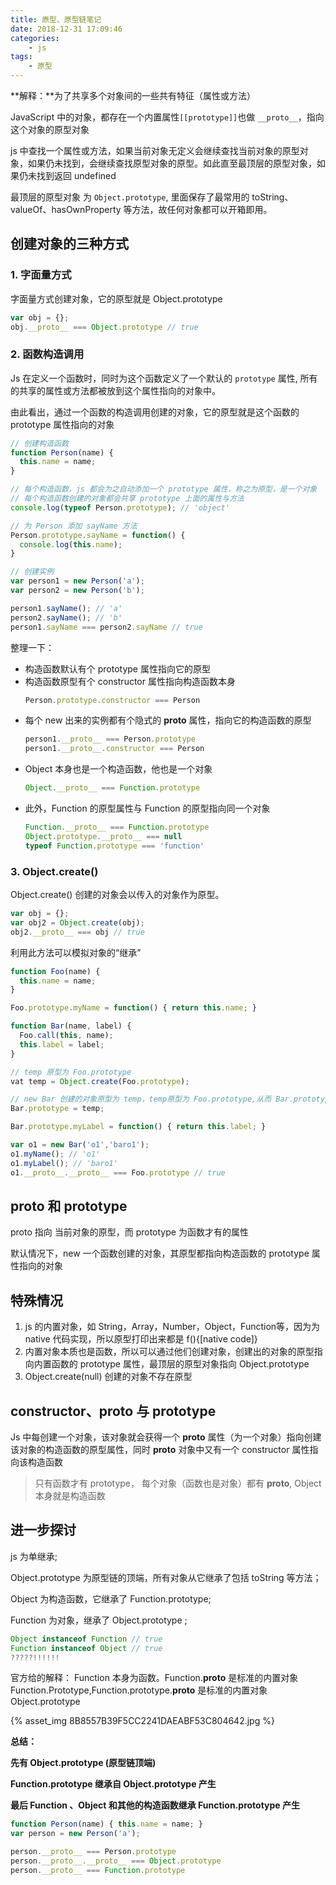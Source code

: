 ```yaml
---
title: 原型、原型链笔记
date: 2018-12-31 17:09:46
categories:
    - js
tags:
    - 原型
---
```


**解释：**为了共享多个对象间的一些共有特征（属性或方法）

JavaScript 中的对象，都存在一个内置属性` [[prototype]] `也做 `__proto__`，指向这个对象的原型对象


js 中查找一个属性或方法，如果当前对象无定义会继续查找当前对象的原型对象，如果仍未找到，会继续查找原型对象的原型。如此直至最顶层的原型对象，如果仍未找到返回 undefined


最顶层的原型对象 为 `Object.prototype`, 里面保存了最常用的 toString、valueOf、hasOwnProperty 等方法，故任何对象都可以开箱即用。

创建对象的三种方式
---------

### 1\. 字面量方式

字面量方式创建对象，它的原型就是 Object.prototype

```js
var obj = {};
obj.__proto__ === Object.prototype // true
```

### 2\. 函数构造调用

Js 在定义一个函数时，同时为这个函数定义了一个默认的 `prototype` 属性, 所有的共享的属性或方法都被放到这个属性指向的对象中。

由此看出，通过一个函数的构造调用创建的对象，它的原型就是这个函数的 prototype 属性指向的对象

```js
// 创建构造函数
function Person(name) {
  this.name = name;
}

// 每个构造函数，js 都会为之自动添加一个 prototype 属性，称之为原型，是一个对象
// 每个构造函数创建的对象都会共享 prototype 上面的属性与方法
console.log(typeof Person.prototype); // 'object'

// 为 Person 添加 sayName 方法
Person.prototype.sayName = function() {
  console.log(this.name);
}

// 创建实例
var person1 = new Person('a');
var person2 = new Person('b');

person1.sayName(); // 'a'
person2.sayName(); // 'b'
person1.sayName === person2.sayName // true

```
<!--more-->
整理一下：

* 构造函数默认有个 prototype 属性指向它的原型
* 构造函数原型有个 constructor 属性指向构造函数本身
  ```javascript
  Person.prototype.constructor === Person
  ```
* 每个 new 出来的实例都有个隐式的 __proto__ 属性，指向它的构造函数的原型
  ```javascript
  person1.__proto__ === Person.prototype
  person1.__proto__.constructor === Person
  ```
* Object 本身也是一个构造函数，他也是一个对象
  ```javascript
  Object.__proto__ === Function.prototype
  ```
* 此外，Function 的原型属性与 Function 的原型指向同一个对象
  ```javascript
  Function.__proto__ === Function.prototype
  Object.prototype.__proto__ === null
  typeof Function.prototype === 'function'
  ```


### 3\. Object.create()

Object.create() 创建的对象会以传入的对象作为原型。

```javascript
var obj = {};
var obj2 = Object.create(obj);
obj2.__proto__ === obj // true
```

利用此方法可以模拟对象的“继承”

```js
function Foo(name) {
  this.name = name;
}

Foo.prototype.myName = function() { return this.name; }

function Bar(name, label) {
  Foo.call(this, name);
  this.label = label;
}

// temp 原型为 Foo.prototype
vat temp = Object.create(Foo.prototype);

// new Bar 创建的对象原型为 temp，temp原型为 Foo.prototype,从而 Bar.prototype 和 Foo.prototype 有了继承关系
Bar.prototype = temp;

Bar.prototype.myLabel = function() { return this.label; }

var o1 = new Bar('o1','baro1');
o1.myName(); // 'o1'
o1.myLabel(); // 'baro1'
o1.__proto__.__proto__ === Foo.prototype // true
```

proto 和 prototype
-----------------

proto 指向 当前对象的原型，而 prototype 为函数才有的属性

默认情况下，new 一个函数创建的对象，其原型都指向构造函数的 prototype 属性指向的对象

特殊情况
----

1. js 的内置对象，如 String，Array，Number，Object，Function等，因为为 native 代码实现，所以原型打印出来都是 f(){[native code]}
2. 内置对象本质也是函数，所以可以通过他们创建对象，创建出的对象的原型指向内置函数的 prototype 属性，最顶层的原型对象指向 Object.prototype
3. Object.create(null) 创建的对象不存在原型

constructor、proto 与 prototype
-----------------------------

Js 中每创建一个对象，该对象就会获得一个 __proto__ 属性（为一个对象）指向创建该对象的构造函数的原型属性，同时 __proto__ 对象中又有一个 constructor 属性指向该构造函数

> 只有函数才有 prototype， 每个对象（函数也是对象）都有 __proto__, Object 本身就是构造函数

进一步探讨
-----

js 为单继承;

Object.prototype 为原型链的顶端，所有对象从它继承了包括 toString 等方法；

Object 为构造函数，它继承了 Function.prototype;

Function 为对象，继承了 Object.prototype ;

```JavaScript
Object instanceof Function // true
Function instanceof Object // true
?????!!!!!!
```
官方给的解释：
Function 本身为函数。Function.__proto__ 是标准的内置对象 Function.Prototype,Function.prototype.__proto__ 是标准的内置对象 Object.prototype

{% asset_img 8B8557B39F5CC2241DAEABF53C804642.jpg %}

**总结：**

**先有 Object.prototype (原型链顶端)**

**Function.prototype 继承自 Object.prototype 产生**

**最后 Function 、Object 和其他的构造函数继承 Function.prototype 产生**

```js
function Person(name) { this.name = name; }
var person = new Person('a');

person.__proto__ === Person.prototype
person.__proto__.__proto__ === Object.prototype
person.__proto__ === Function.prototype
```
